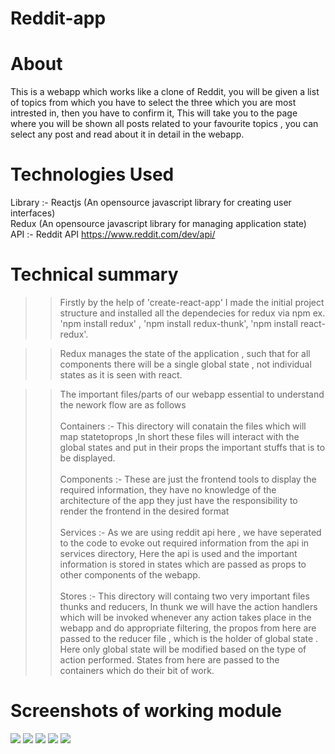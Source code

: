 # Reddit-app

# About
This is a webapp which works like a clone of Reddit, you will be given a list of topics from which you have to select the three which you are most intrested in, then you have to confirm it, This will take you to the page where you will be shown all posts related to your favourite topics , you can select any post and read about it in detail in the webapp.

# Technologies Used
Library :- Reactjs (An opensource javascript library for creating user interfaces)<br/>
           Redux (An opensource javascript library for managing application state)<br/>
API :-     Reddit API https://www.reddit.com/dev/api/           

# Technical summary
>> Firstly by the help of 'create-react-app' I made the initial project structure and installed all the dependecies for redux
via npm ex. 'npm install redux' , 'npm install redux-thunk', 'npm install react-redux'.

>> Redux manages the state of the application , such that for all components there will be a single global state , not individual states as it is seen with react.

>> The important files/parts of our webapp essential to understand the nework flow are as follows <br/><br/>
Containers :- This directory will conatain the files which will map statetoprops ,In short these files will interact with the global states and put in their props the important stuffs that is to be displayed.<br/><br/>
Components :- These are just the frontend tools to display the required information, they have no knowledge of the architecture of the app they just have the responsibility to render the frontend in the desired format <br/><br/>
Services :- As we are using reddit api here , we have seperated to the code to evoke out required information from the api in services directory, Here the api is used and the important information is stored in states which are passed as props to other components of the webapp. <br/><br/>
Stores :- This directory will containg two very important files thunks and reducers, In thunk we will have the action handlers which will be invoked whenever any action takes place in the webapp and do appropriate filtering, the propos from here are passed to the reducer file , which is the holder of global state . Here only global state will be modified based on the type of action performed. States from here are passed to the containers which do their bit of work.

# Screenshots of working module
<img src = "https://github.com/vaibnak/Reddit-app/blob/master/Screenshot%20from%202018-11-05%2023-24-50.png"/>
<img src = "https://github.com/vaibnak/Reddit-app/blob/master/Screenshot%20from%202018-11-05%2023-25-04.png"/>
<img src = "https://github.com/vaibnak/Reddit-app/blob/master/Screenshot%20from%202018-11-05%2023-25-12.png"/>
<img src = "https://github.com/vaibnak/Reddit-app/blob/master/Screenshot%20from%202018-11-05%2023-25-17.png"/>
<img src = "https://github.com/vaibnak/Reddit-app/blob/master/Screenshot%20from%202018-11-05%2023-26-06.png"/>
